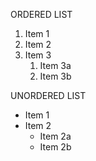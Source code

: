 ORDERED LIST
1. Item 1
2. Item 2
3. Item 3
   1. Item 3a
   2. Item 3b

UNORDERED LIST
* Item 1
* Item 2
  * Item 2a
  * Item 2b
